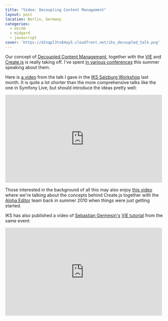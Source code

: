 ```yaml
---
title: "Video: Decoupling Content Management"
layout: post
location: Berlin, Germany
categories:
  - oscom
  - midgard
  - javascript
cover: 'https://d2vqpl3tx84ay5.cloudfront.net/iks_decoupled_talk.png'
---
```

Our concept of [Decoupled Content Management](http://bergie.iki.fi/blog/decoupling_content_management/), together with the [VIE](http://viejs.org/) and [Create.js](http://createjs.org/) is really taking off. I've spent [in various conferences](http://bergie.iki.fi/blog/decoupled_content_management_on_tour/) this summer speaking about them.

Here is [a video](http://vimeo.com/45633052) from the talk I gave in the [IKS Salzburg Workshop](http://wiki.iks-project.eu/index.php/Workshops/Salzburg2012) last month. It is quite a lot shorter than the more comprehensive talks like the one in Symfony Live, but should introduce the ideas pretty well:

<iframe src="https://player.vimeo.com/video/45633052" width="500" height="281" frameborder="0" webkitAllowFullScreen mozallowfullscreen allowFullScreen></iframe>

Those interested in the background of all this may also enjoy [this video](http://vimeo.com/12914595) where we're talking about the concepts behind Create.js together with the [Aloha Editor](http://aloha-editor.org/) team back in summer 2010 when things were just getting started.

IKS has also published a video of [Sebastian Germesin's](http://sebastian.germes.in/) [VIE tutorial](http://vimeo.com/45639196) from the same event:

<iframe src="http://player.vimeo.com/video/45639196" width="500" height="281" frameborder="0" webkitAllowFullScreen mozallowfullscreen allowFullScreen></iframe>
